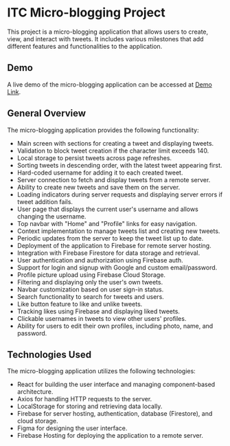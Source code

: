# ITC Micro-blogging Project

This project is a micro-blogging application that allows users to create, view, and interact with tweets. It includes various milestones that add different features and functionalities to the application.

## Demo

A live demo of the micro-blogging application can be accessed at [Demo Link](https://https://micro-blog-f57a3.web.app/register.com).

## General Overview

The micro-blogging application provides the following functionality:

- Main screen with sections for creating a tweet and displaying tweets.
- Validation to block tweet creation if the character limit exceeds 140.
- Local storage to persist tweets across page refreshes.
- Sorting tweets in descending order, with the latest tweet appearing first.
- Hard-coded username for adding it to each created tweet.
- Server connection to fetch and display tweets from a remote server.
- Ability to create new tweets and save them on the server.
- Loading indicators during server requests and displaying server errors if tweet addition fails.
- User page that displays the current user's username and allows changing the username.
- Top navbar with "Home" and "Profile" links for easy navigation.
- Context implementation to manage tweets list and creating new tweets.
- Periodic updates from the server to keep the tweet list up to date.
- Deployment of the application to Firebase for remote server hosting.
- Integration with Firebase Firestore for data storage and retrieval.
- User authentication and authorization using Firebase auth.
- Support for login and signup with Google and custom email/password.
- Profile picture upload using Firebase Cloud Storage.
- Filtering and displaying only the user's own tweets.
- Navbar customization based on user sign-in status.
- Search functionality to search for tweets and users.
- Like button feature to like and unlike tweets.
- Tracking likes using Firebase and displaying liked tweets.
- Clickable usernames in tweets to view other users' profiles.
- Ability for users to edit their own profiles, including photo, name, and password.

## Technologies Used

The micro-blogging application utilizes the following technologies:

- React for building the user interface and managing component-based architecture.
- Axios for handling HTTP requests to the server.
- LocalStorage for storing and retrieving data locally.
- Firebase for server hosting, authentication, database (Firestore), and cloud storage.
- Figma for designing the user interface.
- Firebase Hosting for deploying the application to a remote server.

